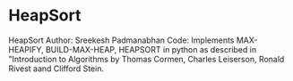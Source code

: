 # HeapSort
HeapSort
Author: Sreekesh Padmanabhan
Code: Implements MAX-HEAPIFY, BUILD-MAX-HEAP, HEAPSORT in python as described in "Introduction to Algorithms by Thomas Cormen, Charles Leiserson, Ronald Rivest aand Clifford Stein.
